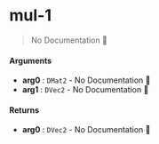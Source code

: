 # mul\-1

> No Documentation 🚧

#### Arguments

- **arg0** : `DMat2` \- No Documentation 🚧
- **arg1** : `DVec2` \- No Documentation 🚧

#### Returns

- **arg0** : `DVec2` \- No Documentation 🚧